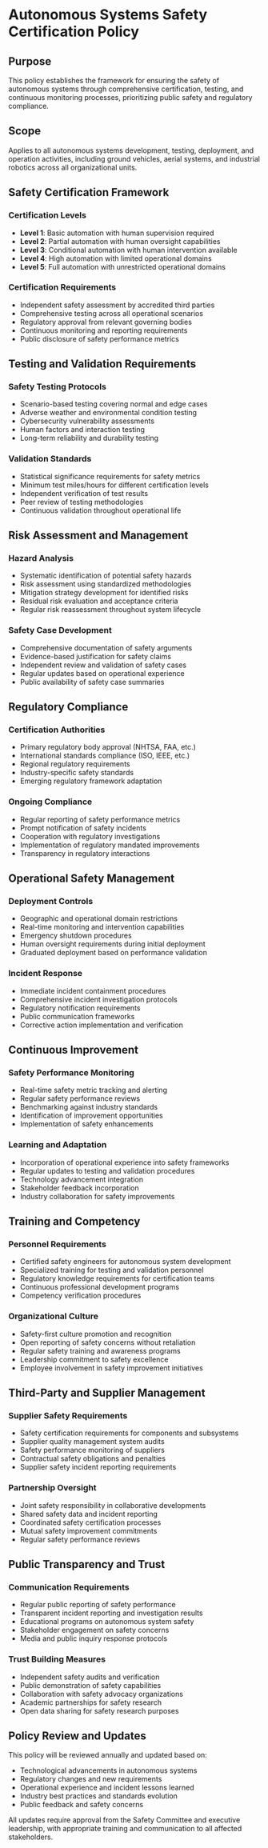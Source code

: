 # Autonomous Systems Safety Certification Policy

## Purpose
This policy establishes the framework for ensuring the safety of autonomous systems through comprehensive certification, testing, and continuous monitoring processes, prioritizing public safety and regulatory compliance.

## Scope
Applies to all autonomous systems development, testing, deployment, and operation activities, including ground vehicles, aerial systems, and industrial robotics across all organizational units.

## Safety Certification Framework

### Certification Levels
- **Level 1**: Basic automation with human supervision required
- **Level 2**: Partial automation with human oversight capabilities
- **Level 3**: Conditional automation with human intervention available
- **Level 4**: High automation with limited operational domains
- **Level 5**: Full automation with unrestricted operational domains

### Certification Requirements
- Independent safety assessment by accredited third parties
- Comprehensive testing across all operational scenarios
- Regulatory approval from relevant governing bodies
- Continuous monitoring and reporting requirements
- Public disclosure of safety performance metrics

## Testing and Validation Requirements

### Safety Testing Protocols
- Scenario-based testing covering normal and edge cases
- Adverse weather and environmental condition testing
- Cybersecurity vulnerability assessments
- Human factors and interaction testing
- Long-term reliability and durability testing

### Validation Standards
- Statistical significance requirements for safety metrics
- Minimum test miles/hours for different certification levels
- Independent verification of test results
- Peer review of testing methodologies
- Continuous validation throughout operational life

## Risk Assessment and Management

### Hazard Analysis
- Systematic identification of potential safety hazards
- Risk assessment using standardized methodologies
- Mitigation strategy development for identified risks
- Residual risk evaluation and acceptance criteria
- Regular risk reassessment throughout system lifecycle

### Safety Case Development
- Comprehensive documentation of safety arguments
- Evidence-based justification for safety claims
- Independent review and validation of safety cases
- Regular updates based on operational experience
- Public availability of safety case summaries

## Regulatory Compliance

### Certification Authorities
- Primary regulatory body approval (NHTSA, FAA, etc.)
- International standards compliance (ISO, IEEE, etc.)
- Regional regulatory requirements
- Industry-specific safety standards
- Emerging regulatory framework adaptation

### Ongoing Compliance
- Regular reporting of safety performance metrics
- Prompt notification of safety incidents
- Cooperation with regulatory investigations
- Implementation of regulatory mandated improvements
- Transparency in regulatory interactions

## Operational Safety Management

### Deployment Controls
- Geographic and operational domain restrictions
- Real-time monitoring and intervention capabilities
- Emergency shutdown procedures
- Human oversight requirements during initial deployment
- Graduated deployment based on performance validation

### Incident Response
- Immediate incident containment procedures
- Comprehensive incident investigation protocols
- Regulatory notification requirements
- Public communication frameworks
- Corrective action implementation and verification

## Continuous Improvement

### Safety Performance Monitoring
- Real-time safety metric tracking and alerting
- Regular safety performance reviews
- Benchmarking against industry standards
- Identification of improvement opportunities
- Implementation of safety enhancements

### Learning and Adaptation
- Incorporation of operational experience into safety frameworks
- Regular updates to testing and validation procedures
- Technology advancement integration
- Stakeholder feedback incorporation
- Industry collaboration for safety improvements

## Training and Competency

### Personnel Requirements
- Certified safety engineers for autonomous system development
- Specialized training for testing and validation personnel
- Regulatory knowledge requirements for certification teams
- Continuous professional development programs
- Competency verification procedures

### Organizational Culture
- Safety-first culture promotion and recognition
- Open reporting of safety concerns without retaliation
- Regular safety training and awareness programs
- Leadership commitment to safety excellence
- Employee involvement in safety improvement initiatives

## Third-Party and Supplier Management

### Supplier Safety Requirements
- Safety certification requirements for components and subsystems
- Supplier quality management system audits
- Safety performance monitoring of suppliers
- Contractual safety obligations and penalties
- Supplier safety incident reporting requirements

### Partnership Oversight
- Joint safety responsibility in collaborative developments
- Shared safety data and incident reporting
- Coordinated safety certification processes
- Mutual safety improvement commitments
- Regular safety performance reviews

## Public Transparency and Trust

### Communication Requirements
- Regular public reporting of safety performance
- Transparent incident reporting and investigation results
- Educational programs on autonomous system safety
- Stakeholder engagement on safety concerns
- Media and public inquiry response protocols

### Trust Building Measures
- Independent safety audits and verification
- Public demonstration of safety capabilities
- Collaboration with safety advocacy organizations
- Academic partnerships for safety research
- Open data sharing for safety research purposes

## Policy Review and Updates
This policy will be reviewed annually and updated based on:
- Technological advancements in autonomous systems
- Regulatory changes and new requirements
- Operational experience and incident lessons learned
- Industry best practices and standards evolution
- Public feedback and safety concerns

All updates require approval from the Safety Committee and executive leadership, with appropriate training and communication to all affected stakeholders.
